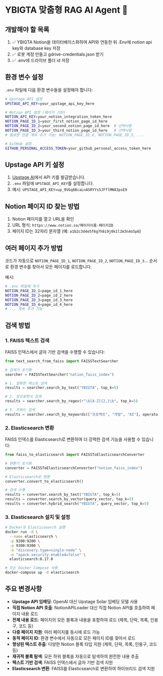 # YBIGTA 맞춤형 RAG AI Agent 🤖

## 개발해야 할 목록

1. ✅ YBIGTA Notion을 데이터베이스화하여 API와 연동한 뒤 .Env에 notion api key와 database key 저장
2. ✅ 로봇 계정 만들고 gdrive-credentials.json 받기
3. ✅ .env에 드라이브 폴더 id 저장

## 환경 변수 설정

`.env` 파일에 다음 환경 변수들을 설정해야 합니다:

```bash
# Upstage API 설정
UPSTAGE_API_KEY=your_upstage_api_key_here

# Notion API 설정 (페이지 기반)
NOTION_API_KEY=your_notion_integration_token_here
NOTION_PAGE_ID_1=your_first_notion_page_id_here
NOTION_PAGE_ID_2=your_second_notion_page_id_here  # 선택사항
NOTION_PAGE_ID_3=your_third_notion_page_id_here   # 선택사항
# 필요한 만큼 계속 추가 가능: NOTION_PAGE_ID_4, NOTION_PAGE_ID_5, ...

# GitHub 설정
GITHUB_PERSONAL_ACCESS_TOKEN=your_github_personal_access_token_here
```

## Upstage API 키 설정

1. [Upstage AI](https://upstage.ai/)에서 API 키를 발급받습니다.
2. `.env` 파일에 `UPSTAGE_API_KEY`를 설정합니다.
3. 예시: `UPSTAGE_API_KEY=up_9VGq6BcaLnASRYYs5JFflMN83psE9`

## Notion 페이지 ID 찾는 방법

1. Notion 페이지를 열고 URL을 확인
2. URL 형식: `https://www.notion.so/페이지이름-페이지ID`
3. 페이지 ID는 32자리 문자열 (예: `a1b2c3d4e5f6g7h8i9j0k1l2m3n4o5p6`)

## 여러 페이지 추가 방법

코드가 자동으로 `NOTION_PAGE_ID_1`, `NOTION_PAGE_ID_2`, `NOTION_PAGE_ID_3`... 순서로 환경 변수를 찾아서 모든 페이지를 로드합니다.

예시:
```bash
# .env 파일에 추가
NOTION_PAGE_ID_1=page_id_1_here
NOTION_PAGE_ID_2=page_id_2_here
NOTION_PAGE_ID_3=page_id_3_here
NOTION_PAGE_ID_4=page_id_4_here
# ... 계속 추가 가능
```

## 검색 방법

### 1. FAISS 텍스트 검색

FAISS 인덱스에서 글자 기반 검색을 수행할 수 있습니다:

```python
from text_search_from_faiss import FAISSTextSearcher

# 검색기 초기화
searcher = FAISSTextSearcher("notion_faiss_index")

# 1. 정확한 텍스트 검색
results = searcher.search_by_text("YBIGTA", top_k=5)

# 2. 정규표현식 검색
results = searcher.search_by_regex(r"\b[A-Z]{2,}\b", top_k=5)

# 3. 키워드 검색
results = searcher.search_by_keywords(["프로젝트", "개발", "AI"], operator="OR")
```

### 2. Elasticsearch 변환

FAISS 인덱스를 Elasticsearch로 변환하여 더 강력한 검색 기능을 사용할 수 있습니다:

```python
from faiss_to_elasticsearch import FAISSToElasticsearchConverter

# 변환기 초기화
converter = FAISSToElasticsearchConverter("notion_faiss_index")

# Elasticsearch로 변환
converter.convert_to_elasticsearch()

# 검색 수행
results = converter.search_by_text("YBIGTA", top_k=5)
results = converter.search_by_vector(query_vector, top_k=5)
results = converter.hybrid_search("YBIGTA", query_vector, top_k=5)
```

### 3. Elasticsearch 설치 및 설정

```bash
# Docker로 Elasticsearch 실행
docker run -d \
  --name elasticsearch \
  -p 9200:9200 \
  -p 9300:9300 \
  -e "discovery.type=single-node" \
  -e "xpack.security.enabled=false" \
  elasticsearch:8.17.0

# 또는 Docker Compose 사용
docker-compose up -d elasticsearch
```

## 주요 변경사항

- **Upstage API 임베딩**: OpenAI 대신 Upstage Solar 임베딩 모델 사용
- **직접 Notion API 호출**: NotionAPILoader 대신 직접 Notion API를 호출하여 페이지 내용 로드
- **전체 내용 로드**: 페이지의 모든 블록과 내용을 포함하여 로드 (제목, 단락, 목록, 인용구, 코드 등)
- **다중 페이지 지원**: 여러 페이지를 동시에 로드 가능
- **동적 페이지 ID**: 환경 변수에서 자동으로 모든 페이지 ID를 찾아서 로드
- **향상된 텍스트 추출**: 다양한 Notion 블록 타입 지원 (제목, 단락, 목록, 인용구, 코드 등)
- **재귀적 블록 탐색**: 모든 하위 블록을 자동으로 탐색하여 완전한 내용 추출
- **텍스트 기반 검색**: FAISS 인덱스에서 글자 기반 검색 지원
- **Elasticsearch 변환**: FAISS를 Elasticsearch로 변환하여 하이브리드 검색 지원